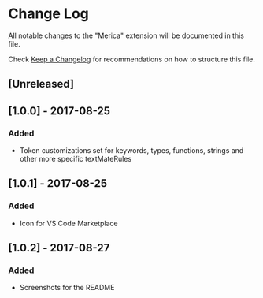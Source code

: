 # Change Log
All notable changes to the "Merica" extension will be documented in this file.

Check [Keep a Changelog](http://keepachangelog.com/) for recommendations on how to structure this file.

## [Unreleased]

## [1.0.0] - 2017-08-25
### Added
- Token customizations set for keywords, types, functions, strings and other more specific textMateRules

## [1.0.1] - 2017-08-25
### Added
- Icon for VS Code Marketplace

## [1.0.2] - 2017-08-27
### Added
- Screenshots for the README